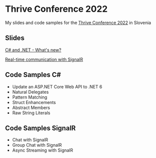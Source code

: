 # Thrive Conference 2022

My slides and code samples for the [Thrive Conference 2022](https://www.thriveconf.com/en/Pages/Home.aspx) in Slovenia

## Slides

[C# and .NET - What's new?](slides/CSharp2022.pdf)

[Real-time communication with SignalR](slides/SignalR2022.pdf)

## Code Samples C#

* Update an ASP.NET Core Web API to .NET 6
* Natural Delegates
* Pattern Matching
* Struct Enhancements
* Abstract Members
* Raw String Literals

## Code Samples SignalR

* Chat with SignalR
* Group Chat with SignalR
* Async Streaming with SignalR
